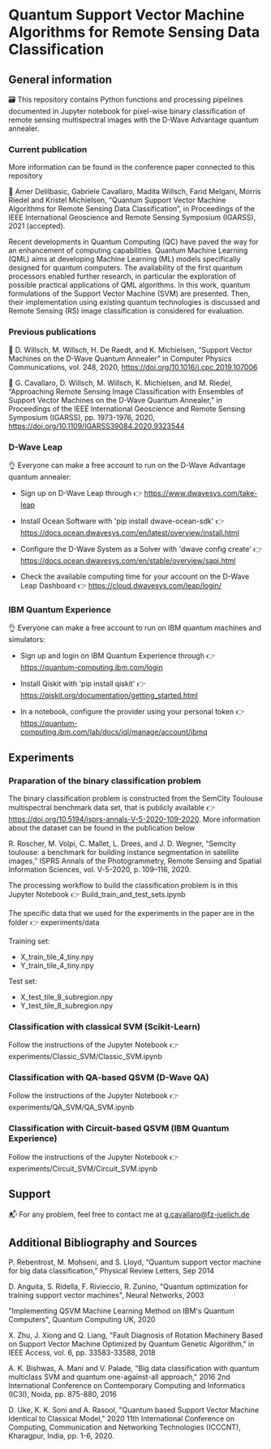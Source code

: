 # Quantum Support Vector Machine Algorithms for Remote Sensing Data Classification

## General information

🗃 This repository contains Python functions and processing pipelines documented in Jupyter notebook for pixel-wise binary classification of remote sensing multispectral images with the D-Wave Advantage quantum annealer.

### Current publication 

More information can be found in the conference paper connected to this repository

📜 Amer Delilbasic, Gabriele Cavallaro, Madita Willsch, Farid Melgani, Morris Riedel and Kristel Michielsen, “Quantum Support Vector Machine Algorithms for Remote Sensing Data Classification”, in Proceedings of the IEEE International Geoscience and Remote Sensing Symposium (IGARSS), 2021 (accepted). 

Recent developments in Quantum Computing (QC) have paved the way for an enhancement of computing capabilities. Quantum Machine Learning (QML) aims at developing Machine Learning (ML) models specifically designed for quantum computers. The availability of the first quantum processors enabled further research, in particular the exploration of possible practical applications of QML algorithms. In this work, quantum formulations of the Support Vector Machine (SVM) are presented. Then, their implementation using existing quantum technologies is discussed and Remote Sensing (RS) image classification is considered for evaluation.

### Previous publications 

📃 D. Willsch, M. Willsch, H. De Raedt, and K. Michielsen, “Support Vector Machines on the D-Wave Quantum Annealer” in Computer Physics Communications, vol. 248, 2020, https://doi.org/10.1016/j.cpc.2019.107006 

📃 G. Cavallaro, D. Willsch, M. Willsch, K. Michielsen, and M. Riedel, “Approaching Remote Sensing Image Classification with Ensembles of Support Vector Machines on the D-Wave Quantum Annealer,” in Proceedings of the IEEE International Geoscience and Remote Sensing Symposium (IGARSS), pp. 1973-1976, 2020, https://doi.org/10.1109/IGARSS39084.2020.9323544  

### D-Wave Leap 

👌 Everyone can make a free account to run on the D-Wave Advantage quantum annealer: 

- Sign up on D-Wave Leap through 👉 https://www.dwavesys.com/take-leap

- Install Ocean Software with 'pip install dwave-ocean-sdk' 👉 https://docs.ocean.dwavesys.com/en/latest/overview/install.html

- Configure the D-Wave System as a Solver with 'dwave config create' 👉 https://docs.ocean.dwavesys.com/en/stable/overview/sapi.html

- Check the available computing time for your account on the D-Wave Leap Dashboard 👉 https://cloud.dwavesys.com/leap/login/

### IBM Quantum Experience

👌 Everyone can make a free account to run on IBM quantum machines and simulators: 

- Sign up and login on IBM Quantum Experience through 👉 https://quantum-computing.ibm.com/login

- Install Qiskit with 'pip install qiskit' 👉 https://qiskit.org/documentation/getting_started.html

- In a notebook, configure the provider using your personal token 👉  https://quantum-computing.ibm.com/lab/docs/iql/manage/account/ibmq

## Experiments

### Praparation of the binary classification problem

The binary classification problem is constructed from the SemCity Toulouse multispectral benchmark data set, that is publicly available 👉 https://doi.org/10.5194/isprs-annals-V-5-2020-109-2020. More information about the dataset can be found in the publication below 


R. Roscher, M. Volpi, C. Mallet, L. Drees, and J. D. Wegner, “Semcity toulouse: a benchmark for building instance segmentation in satellite images,” ISPRS Annals of the Photogrammetry, Remote Sensing and Spatial Information Sciences, vol. V-5-2020, p. 109–116, 2020.

The processing workflow to build the classification problem is in this Jupyter Notebook 👉 Build_train_and_test_sets.ipynb

The specific data that we used for the experiments in the paper are in the folder 👉 experiments/data

Training set:
- X_train_tile_4_tiny.npy
- Y_train_tile_4_tiny.npy

Test set:
- X_test_tile_8_subregion.npy
- Y_test_tile_8_subregion.npy

### Classification with classical SVM (Scikit-Learn)

Follow the instructions of the Jupyter Notebook 👉 experiments/Classic_SVM/Classic_SVM.ipynb

### Classification with QA-based QSVM (D-Wave QA)

Follow the instructions of the Jupyter Notebook 👉 experiments/QA_SVM/QA_SVM.ipynb

### Classification with Circuit-based QSVM (IBM Quantum Experience)

Follow the instructions of the Jupyter Notebook 👉 experiments/Circuit_SVM/Circuit_SVM.ipynb

## Support

📬 For any problem, feel free to contact me at g.cavallaro@fz-juelich.de 

## Additional Bibliography and Sources


P. Rebentrost, M. Mohseni, and S. Lloyd, “Quantum support vector machine for big data classification,” Physical Review Letters, Sep 2014

D. Anguita, S. Ridella, F. Rivieccio, R. Zunino, "Quantum optimization for training support vector machines", Neural Networks, 2003

"Implementing QSVM Machine Learning Method on IBM's Quantum Computers", Quantum Computing UK, 2020

X. Zhu, J. Xiong and Q. Liang, "Fault Diagnosis of Rotation Machinery Based on Support Vector Machine Optimized by Quantum Genetic Algorithm," in IEEE Access, vol. 6, pp. 33583-33588, 2018

A. K. Bishwas, A. Mani and V. Palade, "Big data classification with quantum multiclass SVM and quantum one-against-all approach," 2016 2nd International Conference on Contemporary Computing and Informatics (IC3I), Noida, pp. 875-880, 2016

D. Uke, K. K. Soni and A. Rasool, "Quantum based Support Vector Machine Identical to Classical Model," 2020 11th International Conference on Computing, Communication and Networking Technologies (ICCCNT), Kharagpur, India, pp. 1-6, 2020.
